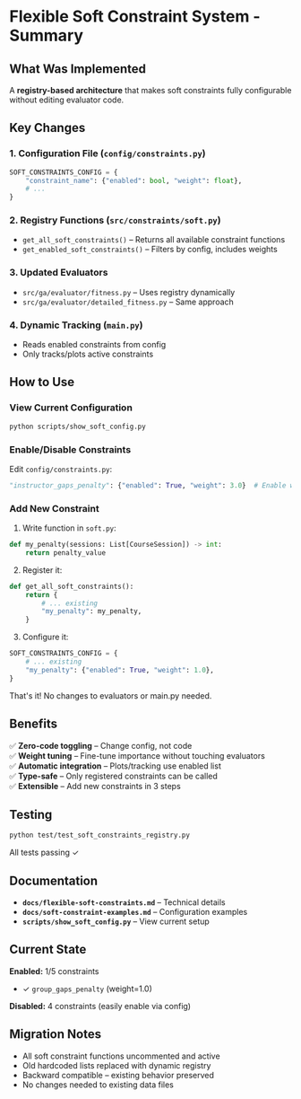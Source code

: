 # Flexible Soft Constraint System - Summary

## What Was Implemented

A **registry-based architecture** that makes soft constraints fully configurable without editing evaluator code.

## Key Changes

### 1. Configuration File (`config/constraints.py`)
```python
SOFT_CONSTRAINTS_CONFIG = {
    "constraint_name": {"enabled": bool, "weight": float},
    # ...
}
```

### 2. Registry Functions (`src/constraints/soft.py`)
- `get_all_soft_constraints()` – Returns all available constraint functions
- `get_enabled_soft_constraints()` – Filters by config, includes weights

### 3. Updated Evaluators
- `src/ga/evaluator/fitness.py` – Uses registry dynamically
- `src/ga/evaluator/detailed_fitness.py` – Same approach

### 4. Dynamic Tracking (`main.py`)
- Reads enabled constraints from config
- Only tracks/plots active constraints

## How to Use

### View Current Configuration
```bash
python scripts/show_soft_config.py
```

### Enable/Disable Constraints
Edit `config/constraints.py`:
```python
"instructor_gaps_penalty": {"enabled": True, "weight": 3.0}  # Enable with 3x weight
```

### Add New Constraint

1. Write function in `soft.py`:
```python
def my_penalty(sessions: List[CourseSession]) -> int:
    return penalty_value
```

2. Register it:
```python
def get_all_soft_constraints():
    return {
        # ... existing
        "my_penalty": my_penalty,
    }
```

3. Configure it:
```python
SOFT_CONSTRAINTS_CONFIG = {
    # ... existing
    "my_penalty": {"enabled": True, "weight": 1.0},
}
```

That's it! No changes to evaluators or main.py needed.

## Benefits

✅ **Zero-code toggling** – Change config, not code  
✅ **Weight tuning** – Fine-tune importance without touching evaluators  
✅ **Automatic integration** – Plots/tracking use enabled list  
✅ **Type-safe** – Only registered constraints can be called  
✅ **Extensible** – Add new constraints in 3 steps  

## Testing

```bash
python test/test_soft_constraints_registry.py
```

All tests passing ✓

## Documentation

- **`docs/flexible-soft-constraints.md`** – Technical details
- **`docs/soft-constraint-examples.md`** – Configuration examples
- **`scripts/show_soft_config.py`** – View current setup

## Current State

**Enabled:** 1/5 constraints  
- ✓ `group_gaps_penalty` (weight=1.0)

**Disabled:** 4 constraints (easily enable via config)

## Migration Notes

- All soft constraint functions uncommented and active
- Old hardcoded lists replaced with dynamic registry
- Backward compatible – existing behavior preserved
- No changes needed to existing data files
